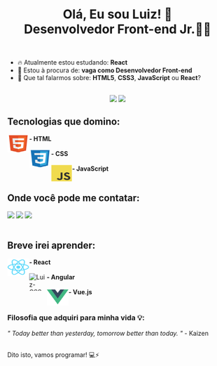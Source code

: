 <h1 align="center">Olá, Eu sou Luiz! 👋 <br> Desenvolvedor Front-end Jr.👨‍💻</h1>
<br>

- 🔥 Atualmente estou estudando: **React**
- 💼 Estou à procura de: **vaga como Desenvolvedor Front-end**
- 💬 Que tal falarmos sobre: **HTML5**, **CSS3**, **JavaScript** ou **React**?
<br>

<div align="center">
  <a href="https://github.com/luizmeraki"></a>
  <img height="150em" src="https://github-readme-stats.vercel.app/api?username=LuizMeraki&show_icons=true&theme=radical&include_all_commits=true&count_private=true"/>
  <img height="150em" src="https://github-readme-stats.vercel.app/api/top-langs/?username=LuizMeraki&layout=compact&langs_count=7&theme=radical"/>
</div>

<h2>Tecnologias que domino:</h2>
<div>
  <strong>- HTML</strong><img align="left" alt="Luiz-HTML" height="40" width="50" src="https://raw.githubusercontent.com/devicons/devicon/master/icons/html5/html5-original.svg">
  <br>
  <br>
  <strong>- CSS</strong><img align="left" alt="Luiz-CSS" height="40" width="50" src="https://raw.githubusercontent.com/devicons/devicon/master/icons/css3/css3-original.svg">
  <br>
  <br>
  <strong>- JavaScript</strong><img align="left" alt="Luiz-JS" height="38" width="48" src="https://raw.githubusercontent.com/devicons/devicon/master/icons/javascript/javascript-original.svg">
</div>
<br>

<h2>Onde você pode me contatar:</h2>    

<div>
  <a href="https://www.linkedin.com/in/luiz-henrique-a77732240" target="_blank"><img src="https://img.shields.io/badge/-LinkedIn-%230077B5?style=for-the-badge&logo=linkedin&logoColor=white" target="_blank"></a>
  <a href = "mailto:luizollvrsantos@gmail.com"><img src="https://img.shields.io/badge/-Gmail-%23333?style=for-the-badge&logo=gmail&logoColor=red" target="_blank"></a>
  <a href="https://instagram.com/luizmeraki" target="_blank"><img src="https://img.shields.io/badge/-Instagram-%23E4405F?style=for-the-badge&logo=instagram&logoColor=white" target="_blank"></a>
</div>
 <br>
 
 <h2>Breve irei aprender:</h2>
 <div>
 <strong>- React</strong><img align="left" alt="Luiz-CSS" height="40" width="50" src="https://raw.githubusercontent.com/devicons/devicon/master/icons/react/react-original.svg">
  <br>
  <br>
  <strong>- Angular</strong><img align="left" alt="Luiz-CSS" height="40" width="40" src="https://avatars1.githubusercontent.com/u/139426?s=280&v=4">
</svg-icon>
  <br>
  <br>
  <strong>- Vue.js</strong><img align="left" alt="Luiz-CSS" height="40" width="50" src="https://raw.githubusercontent.com/devicons/devicon/master/icons/vuejs/vuejs-original.svg">
</div>
<br>

<h3>Filosofia que adquiri para minha vida 💡:</h3>
<em>" Today better than yesterday, tomorrow better than today. "</em> - Kaizen

<br>
<br>

Dito isto, vamos programar! 💻⚡
